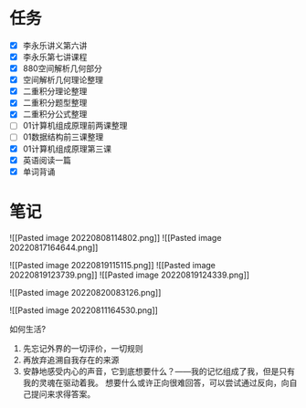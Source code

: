 ```toc
```
# 任务
- [x] 李永乐讲义第六讲
- [x] 李永乐第七讲课程
- [x] 880空间解析几何部分
- [x] 空间解析几何理论整理
- [x] 二重积分理论整理
- [x] 二重积分题型整理
- [x] 二重积分公式整理
- [ ] 01计算机组成原理前两课整理
- [ ] 01数据结构前三课整理
- [x] 01计算机组成原理第三课
- [x] 英语阅读一篇
- [x] 单词背诵

# 笔记
![[Pasted image 20220808114802.png]]
![[Pasted image 20220817164644.png]]

![[Pasted image 20220819115115.png]]
![[Pasted image 20220819123739.png]]
![[Pasted image 20220819124339.png]]

![[Pasted image 20220820083126.png]]

![[Pasted image 20220811164530.png]]




如何生活?
1. 先忘记外界的一切评价，一切规则
2. 再放弃追溯自我存在的来源
3. 安静地感受内心的声音，它到底想要什么？——我的记忆组成了我，但是只有我的灵魂在驱动着我。
想要什么或许正向很难回答，可以尝试通过反向，向自己提问来求得答案。



